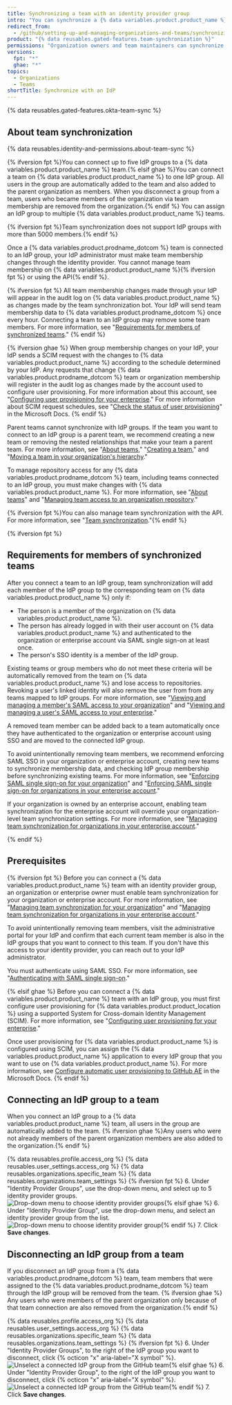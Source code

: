 ```yaml
---
title: Synchronizing a team with an identity provider group
intro: "You can synchronize a {% data variables.product.product_name %} team with an identity provider (IdP) group to automatically add and remove team members."
redirect_from:
  - /github/setting-up-and-managing-organizations-and-teams/synchronizing-a-team-with-an-identity-provider-group
product: "{% data reusables.gated-features.team-synchronization %}"
permissions: "Organization owners and team maintainers can synchronize a {% data variables.product.prodname_dotcom %} team with an IdP group."
versions:
  fpt: "*"
  ghae: "*"
topics:
  - Organizations
  - Teams
shortTitle: Synchronize with an IdP
---
```


{% data reusables.gated-features.okta-team-sync %}

## About team synchronization

{% data reusables.identity-and-permissions.about-team-sync %}

{% ifversion fpt %}You can connect up to five IdP groups to a {% data variables.product.product_name %} team.{% elsif ghae %}You can connect a team on {% data variables.product.product_name %} to one IdP group. All users in the group are automatically added to the team and also added to the parent organization as members. When you disconnect a group from a team, users who became members of the organization via team membership are removed from the organization.{% endif %} You can assign an IdP group to multiple {% data variables.product.product_name %} teams.

{% ifversion fpt %}Team synchronization does not support IdP groups with more than 5000 members.{% endif %}

Once a {% data variables.product.prodname_dotcom %} team is connected to an IdP group, your IdP administrator must make team membership changes through the identity provider. You cannot manage team membership on {% data variables.product.product_name %}{% ifversion fpt %} or using the API{% endif %}.

{% ifversion fpt %}
All team membership changes made through your IdP will appear in the audit log on {% data variables.product.product_name %} as changes made by the team synchronization bot. Your IdP will send team membership data to {% data variables.product.prodname_dotcom %} once every hour.
Connecting a team to an IdP group may remove some team members. For more information, see "[Requirements for members of synchronized teams](#requirements-for-members-of-synchronized-teams)."
{% endif %}

{% ifversion ghae %}
When group membership changes on your IdP, your IdP sends a SCIM request with the changes to {% data variables.product.product_name %} according to the schedule determined by your IdP. Any requests that change {% data variables.product.prodname_dotcom %} team or organization membership will register in the audit log as changes made by the account used to configure user provisioning. For more information about this account, see "[Configuring user provisioning for your enterprise](/admin/authentication/configuring-user-provisioning-for-your-enterprise)." For more information about SCIM request schedules, see "[Check the status of user provisioning](https://docs.microsoft.com/en-us/azure/active-directory/app-provisioning/application-provisioning-when-will-provisioning-finish-specific-user)" in the Microsoft Docs.
{% endif %}

Parent teams cannot synchronize with IdP groups. If the team you want to connect to an IdP group is a parent team, we recommend creating a new team or removing the nested relationships that make your team a parent team. For more information, see "[About teams](/articles/about-teams#nested-teams)," "[Creating a team](/organizations/organizing-members-into-teams/creating-a-team)," and "[Moving a team in your organization's hierarchy](/articles/moving-a-team-in-your-organizations-hierarchy)."

To manage repository access for any {% data variables.product.prodname_dotcom %} team, including teams connected to an IdP group, you must make changes with {% data variables.product.product_name %}. For more information, see "[About teams](/articles/about-teams)" and "[Managing team access to an organization repository](/articles/managing-team-access-to-an-organization-repository)."

{% ifversion fpt %}You can also manage team synchronization with the API. For more information, see "[Team synchronization](/rest/reference/teams#team-sync)."{% endif %}

{% ifversion fpt %}

## Requirements for members of synchronized teams

After you connect a team to an IdP group, team synchronization will add each member of the IdP group to the corresponding team on {% data variables.product.product_name %} only if:

- The person is a member of the organization on {% data variables.product.product_name %}.
- The person has already logged in with their user account on {% data variables.product.product_name %} and authenticated to the organization or enterprise account via SAML single sign-on at least once.
- The person's SSO identity is a member of the IdP group.

Existing teams or group members who do not meet these criteria will be automatically removed from the team on {% data variables.product.product_name %} and lose access to repositories. Revoking a user's linked identity will also remove the user from from any teams mapped to IdP groups. For more information, see "[Viewing and managing a member's SAML access to your organization](/organizations/granting-access-to-your-organization-with-saml-single-sign-on/viewing-and-managing-a-members-saml-access-to-your-organization#viewing-and-revoking-a-linked-identity)" and "[Viewing and managing a user's SAML access to your enterprise](/github/setting-up-and-managing-your-enterprise/viewing-and-managing-a-users-saml-access-to-your-enterprise#viewing-and-revoking-a-linked-identity)."

A removed team member can be added back to a team automatically once they have authenticated to the organization or enterprise account using SSO and are moved to the connected IdP group.

To avoid unintentionally removing team members, we recommend enforcing SAML SSO in your organization or enterprise account, creating new teams to synchronize membership data, and checking IdP group membership before synchronizing existing teams. For more information, see "[Enforcing SAML single sign-on for your organization](/articles/enforcing-saml-single-sign-on-for-your-organization)" and "[Enforcing SAML single sign-on for organizations in your enterprise account](/github/setting-up-and-managing-your-enterprise/configuring-identity-and-access-management-for-your-enterprise-account/enforcing-saml-single-sign-on-for-organizations-in-your-enterprise-account)."

If your organization is owned by an enterprise account, enabling team synchronization for the enterprise account will override your organization-level team synchronization settings. For more information, see "[Managing team synchronization for organizations in your enterprise account](/github/setting-up-and-managing-your-enterprise/managing-team-synchronization-for-organizations-in-your-enterprise-account)."

{% endif %}

## Prerequisites

{% ifversion fpt %}
Before you can connect a {% data variables.product.product_name %} team with an identity provider group, an organization or enterprise owner must enable team synchronization for your organization or enterprise account. For more information, see "[Managing team synchronization for your organization](/organizations/managing-saml-single-sign-on-for-your-organization/managing-team-synchronization-for-your-organization)" and "[Managing team synchronization for organizations in your enterprise account](/github/setting-up-and-managing-your-enterprise/managing-team-synchronization-for-organizations-in-your-enterprise-account)."

To avoid unintentionally removing team members, visit the administrative portal for your IdP and confirm that each current team member is also in the IdP groups that you want to connect to this team. If you don't have this access to your identity provider, you can reach out to your IdP administrator.

You must authenticate using SAML SSO. For more information, see "[Authenticating with SAML single sign-on](/articles/authenticating-with-saml-single-sign-on)."

{% elsif ghae %}
Before you can connect a {% data variables.product.product_name %} team with an IdP group, you must first configure user provisioning for {% data variables.product.product_location %} using a supported System for Cross-domain Identity Management (SCIM). For more information, see "[Configuring user provisioning for your enterprise](/admin/authentication/configuring-user-provisioning-for-your-enterprise)."

Once user provisioning for {% data variables.product.product_name %} is configured using SCIM, you can assign the {% data variables.product.product_name %} application to every IdP group that you want to use on {% data variables.product.product_name %}. For more information, see [Configure automatic user provisioning to GitHub AE](https://docs.microsoft.com/en-us/azure/active-directory/saas-apps/github-ae-provisioning-tutorial#step-5-configure-automatic-user-provisioning-to-github-ae) in the Microsoft Docs.
{% endif %}

## Connecting an IdP group to a team

When you connect an IdP group to a {% data variables.product.product_name %} team, all users in the group are automatically added to the team. {% ifversion ghae %}Any users who were not already members of the parent organization members are also added to the organization.{% endif %}

{% data reusables.profile.access_org %}
{% data reusables.user_settings.access_org %}
{% data reusables.organizations.specific_team %}
{% data reusables.organizations.team_settings %}
{% ifversion fpt %} 6. Under "Identity Provider Groups", use the drop-down menu, and select up to 5 identity provider groups.
![Drop-down menu to choose identity provider groups](/assets/images/help/teams/choose-an-idp-group.png){% elsif ghae %} 6. Under "Identity Provider Group", use the drop-down menu, and select an identity provider group from the list.
![Drop-down menu to choose identity provider group](/assets/images/enterprise/github-ae/teams/choose-an-idp-group.png){% endif %} 7. Click **Save changes**.

## Disconnecting an IdP group from a team

If you disconnect an IdP group from a {% data variables.product.prodname_dotcom %} team, team members that were assigned to the {% data variables.product.prodname_dotcom %} team through the IdP group will be removed from the team. {% ifversion ghae %} Any users who were members of the parent organization only because of that team connection are also removed from the organization.{% endif %}

{% data reusables.profile.access_org %}
{% data reusables.user_settings.access_org %}
{% data reusables.organizations.specific_team %}
{% data reusables.organizations.team_settings %}
{% ifversion fpt %} 6. Under "Identity Provider Groups", to the right of the IdP group you want to disconnect, click {% octicon "x" aria-label="X symbol" %}.
![Unselect a connected IdP group from the GitHub team](/assets/images/help/teams/unselect-idp-group.png){% elsif ghae %} 6. Under "Identity Provider Group", to the right of the IdP group you want to disconnect, click {% octicon "x" aria-label="X symbol" %}.
![Unselect a connected IdP group from the GitHub team](/assets/images/enterprise/github-ae/teams/unselect-idp-group.png){% endif %} 7. Click **Save changes**.
